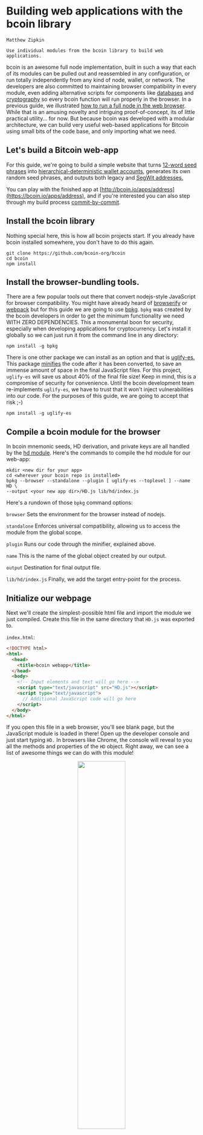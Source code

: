 
# Building web applications with the bcoin library

```post-author
Matthew Zipkin
```

```post-description
Use individual modules from the bcoin library to build web applications.
```

bcoin is an awesome full node implementation, built in such a way that
each of its modules can be pulled out and reassembled in any configuration, or
run totally independently from any kind of node, wallet, or network. The developers
are also committed to maintaining browser compatibility in every module, even
adding alternative scripts for components like [databases](https://github.com/bcoin-org/bdb/blob/master/lib/level-browser.js)
and [cryptography](https://github.com/bcoin-org/bcrypto/blob/master/lib/js/sha256.js)
so every bcoin function will run properly in the browser. In a previous guide, we
illustrated [how to run a full node in the web browser](https://bcoin.io/guides/browser).
While that is an amusing novelty and intriguing proof-of-concept, its of little practical
utility... for now. But because bcoin was developed with a modular architecture, we can
build very useful web-based applications for Bitcoin using small bits of the code base,
and only importing what we need.

## Let's build a Bitcoin web-app

For this guide, we're going to build a simple website that turns
[12-word seed phrases](https://github.com/bitcoin/bips/blob/master/bip-0039.mediawiki)
into [hierarchical-deterministic wallet accounts](https://github.com/bitcoin/bips/blob/master/bip-0032.mediawiki),
generates its own random seed phrases, and outputs both legacy and
[SegWit addresses.](https://github.com/bitcoin/bips/blob/master/bip-0173.mediawiki)

You can play with the finished app at [http://bcoin.io/apps/address](https://bcoin.io/apps/address),
and if you're interested you can also step through my build process
[commit-by-commit](https://github.com/pinheadmz/bcoin-webapp/commits).

## Install the bcoin library

Nothing special here, this is how all bcoin projects start. If you already have
bcoin installed somewhere, you don't have to do this again.

```
git clone https://github.com/bcoin-org/bcoin
cd bcoin
npm install
```

## Install the browser-bundling tools.

There are a few popular tools out there that convert nodejs-style JavaScript for
browser compatibility. You might have already heard of [browserify](https://www.npmjs.com/package/browserify)
or [webpack](https://www.npmjs.com/package/webpack) but for this guide we are going
to use [bpkg](https://www.npmjs.com/package/bpkg). `bpkg` was created by the bcoin
developers in order to get the minimum functionality we need WITH ZERO DEPENDENCIES.
This a monumental boon for security, especially when developing applications for cryptocurrency.
Let's install it globally so we can just run it from the command line in any directory:

```
npm install -g bpkg
```

There is one other package we can install as an option and that is [uglify-es.](https://www.npmjs.com/package/uglify-es)
This package [minifies](https://en.wikipedia.org/wiki/Minification_%28programming%29)
the code after it has been converted, to save an immense amount of space in the
final JavaScript files. For this project, `uglify-es` will save us about 40% of
the final file size! Keep in mind, this is a compromise of security for convenience.
Until the bcoin development team re-implements `uglify-es`, we have to trust that
it won't inject vulnerabilities into our code. For the purposes of this guide, we
are going to accept that risk ;-)

```
npm install -g uglify-es
```

## Compile a bcoin module for the browser

In bcoin mnemonic seeds, HD derivation, and private keys are all handled by the
[hd module](https://github.com/bcoin-org/bcoin/tree/master/lib/hd). Here's the commands
to compile the hd module for our web-app:

```
mkdir <new dir for your app>
cd <wherever your bcoin repo is installed>
bpkg --browser --standalone --plugin [ uglify-es --toplevel ] --name HD \
--output <your new app dir>/HD.js lib/hd/index.js
```

Here's a rundown of those `bpkg` command options:

`browser` Sets the environment for the browser instead of nodejs.

`standalone` Enforces universal compatibility, allowing us to access the module
from the global scope.

`plugin` Runs our code through the minifier, explained above.

`name` This is the name of the global object created by our output.

`output` Destination for final output file.

`lib/hd/index.js` Finally, we add the target entry-point for the process.

## Initialize our webpage

Next we'll create the simplest-possible html file and import the module we just compiled.
Create this file in the same directory that `HD.js` was exported to.

`index.html`:
```html
<!DOCTYPE html>
<html>
  <head>
    <title>bcoin webapp</title>
  </head>
  <body>
    <!-- Input elements and text will go here -->
    <script type="text/javascript" src="HD.js"></script>
    <script type="text/javascript">
      // Additional JavaScript code will go here
    </script>
  </body>
</html> 
```

If you open this file in a web browser, you'll see blank page, but the JavaScript
module is loaded in there! Open up the developer console and just start typing `HD.`
In browsers like Chrome, the console will reveal to you all the methods and properties
of the `HD` object. Right away, we can see a list of awesome things we can do with
this module!

<div style='text-align: center'>
   <img src='../assets/images/guides/webapp-hd-console.png' style='width:50%'>
 </div>

## Create an HD object from a user's mnemonic phrase

Let's add a text-input field to the webpage for the user to type in a mnemonic phrase:

```html
<label for='mne'>Mnemonic phrase: </label>
<input id='mne' oninput='parseMne()'>
<div id='mne-check'></div>
```

You can add some CSS here too but the really important bit is `oninput=parseMne()`.
This is telling the page to call a JavaScript function every time anything is typed or
changed in the text field. We'll write that function next and insert it after the `<script>`
tag in the HTML page. The first thing we want to do is parse the user's input and
return an error if the phrase isn't valid -- bcoin will take care of all the hard work!
Creating a bcoin `Mnemonic` object from a seed phrase is simple, we'll just wrap it
in a decent user experience:

```javascript
function parseMne() {
  const phrase = document.getElementById('mne').value;
  let mne;
  try {

    // attempt to create a Mnemonic object from the phrase
    mne = HD.Mnemonic.fromPhrase(phrase);

  } catch (e) {

    // if the phrase is malformed, an error will be thrown
    document.getElementById('mne-check').innerHTML = `Bad phrase: ${e.message}`;
    return false;

  }
  document.getElementById('mne-check').innerHTML = `Phrase OK`;

  // ** second function here **
}
```

At this point you can already enter a phrase into the text field, and it will display
an error on every key stroke until the phrase is complete and valid. For testing purposes,
you can use this scary-looking string:

`abandon abandon abandon abandon abandon abandon abandon abandon abandon abandon abandon about`

The reason it ends with the word "about" is because that word is actually a checksum,
and is calculated by an algorithm to check for mistakes in the first 11 words. Try
moving words around in the phrase, introducing typos and mistakes. The error-checking
should track accordingly.

## Derive an HD master private key from the mnemonic

Next we want to output the extended private key for our mnemonic. This is the long string
prefixed by `xpriv` (or `xpub` for the public key). Testnet and regtest networks use
different prefix bytes, so we'll need to get the user's input on that. We'll use a
series of radio-buttons to select the network, then grab that value and process the
`mne` object from the last function. The output will pop up in two new `<span>`'s.

```html
<form name='nets' onchange='parseMne()'>
  Network:
  <input type='radio' name='net' value='main' checked><label for='main'>Main</label>
  <input type='radio' name='net' value='testnet'><label for='testnet'>Testnet</label>
  <input type='radio' name='net' value='regtest'><label for='regtest'>Regtest</label>
  <input type='radio' name='net' value='simnet'><label for='simnet'>Simnet</label>
</form>
<br>
<div>
  Extended private key:
  <span id='xpriv'></span>
</div>
<div>
  Extended public key:
  <span id='xpub'></span>
</div>
```

Add this function to our in-line script:

```javascript
function makeKey(mne) {

  // create a new HD object from the Mnemonic object derived from the phrase
  const hd = HD.fromMnemonic(mne);

  // get the selected network from the HTML form
  const net = document.nets.net.value;
  
  // the HD object has a built-in function to derive the private key in Base58 format
  document.getElementById('xpriv').innerHTML = hd.toBase58(net);

  // the public key must be derived first, then a Base58 string can be derived from that
  document.getElementById('xpub').innerHTML = hd.toPublic().toBase58(net)
  
  // *** third function here ***
}
```

Then go back up to our previous function `paraseMne()` and add a line there so it
calls our new function `makeKey()` at the end:

```javascript
function parseMne() {
  ...

  // ** second function here **
  makeKey(mne);
}
```

Notice how easy it is with bcoin to create an HD object from the phrase, and get both
the private and public keys. We could encode those keys in a few different formats
(Base58, JSON, raw serial bytes) and for any available network.

## Derive child keys from the BIP32 path

Now that we have a master private key, we can generate an (almost) infinite number
of Bitcoin addresses. The bcoin wallet is designed to follow 
[BIP44](https://github.com/bitcoin/bips/blob/master/bip-0044.mediawiki) which
specifies a series of derivations and a function for each level. It's a standard
path that many Bitcoin wallets follow, so we can let the user derive any standard
address, but we should also let them change any part of the path. For this guide,
we're going to hard-code which levels are 'hardened', but you'll see how to make
that more flexible if you want.

We'll get a user-input path with defaults set to a standard Bitcoin BIP44 "purpose",
Account `0`, receive address (instead of change) and index `0`. Notice again how
we call the whole chain of derivation functions any time a value is changed with
the attribute `onchange='parseMne()'`.

```html
<div>
  Derivation path:
  <span>m/</span>
  <input type='number' onchange='parseMne()' id='purpose' min='0' value='44'>'/
  <input type='number' onchange='parseMne()' id='coin' min='0' value='0'>'/
  <input type='number' onchange='parseMne()' id='account' min='0' value='0'>'/
  <input type='number' onchange='parseMne()' id='branch' min='0' value='0'>/
  <input type='number' onchange='parseMne()' id='index' min='0' value='0'>
</div>
```

In bcoin, traversing the HD path of keys is a recursive process, so once we get the
user input, it's a pretty simple chain to get the key we want. The second parameter
I'm passing here to each `derive()` call is a boolean that represents `hardened`
derivation. Learn more about that
[here](https://bitcoin.stackexchange.com/questions/37488/eli5-whats-the-difference-between-a-child-key-and-a-hardened-child-key-in-bip3)
and [here](https://bitcoin.stackexchange.com/questions/37826/best-practices-for-hardened-keys-in-hd-wallets).


```javascript
function getAddr(hd, net) {

  // gather the value of all the input fields
  const purpose = parseInt(document.getElementById('purpose').value);
  const coin = parseInt(document.getElementById('coin').value);
  const account = parseInt(document.getElementById('account').value);
  const branch = parseInt(document.getElementById('branch').value);
  const index = parseInt(document.getElementById('index').value);

  // derive a key from a key from a key from a key from a key from the master :-)  
  const key = 
    hd.derive(purpose, true)
    .derive(coin, true)
    .derive(account, true)
    .derive(branch, false)
    .derive(index, false);

  // **** output addresses here ****
}
```

...and like before we'll call this function `getAddr()` from the end of the last
function `makeKey()`:

```javascript
function makeKey(mne){
  ...

  // *** third function here ***
  getAddr(hd, net);
}
```

## Derive address from key

Now that we can derive a master seed and generate any child key the user wants, we
need to derive from that key a usable Bitcoin address. This is actually a function
the bcoin `HD` module can _not_ do. So we'll need to import just one more tiny bit
of the bcoin library: `KeyRing`.

Again, with `bpkg`, exporting modules from bcoin is a cinch:

```
cd <wherever your bcoin repo is installed>
bpkg --browser --standalone --plugin [ uglify-es --toplevel ] --name KeyRing --output <your app dir>/KeyRing.js lib/primitives/keyring.js
```

Add the new `keyring` module to your webapp:

```html
<script type='text/javascript' src='KeyRing.js'></script>
```

Now we can access the `KeyRing` module, create `KeyRing` objects from private keys,
and get the addresses. We'll actually make two `KeyRing`'s so we can derive both legacy
and SegWit addresses. First, add a `<div>` for the output to fill in:

```html
<div id='address'></div>
```

Then add this code to the end of the `getAddr()` function:

```javascript
function getAddr(hd, net) {
  ...

  // **** output addresses here ****

  // create a KeyRing object from the derived private key
  const ringL = KeyRing.fromPrivate(key.privateKey);
  // set witness to false for legacy address
  ringL.witness = false;
  // get the address in base58 format for this network
  const legAddr = ringL.getAddress('base58', net);

  // do it all again but this time with witness enabled
  const ringW = KeyRing.fromPrivate(key.privateKey);
  ringW.witness = true;
  const witAddr = ringW.getAddress('string', net);
    
  // print the output in to the HTML elements
  let addrInfo = '';
  addrInfo += `Legacy address: ${legAddr}<br>`;
  addrInfo += `SegWit address: ${witAddr}`;
  document.getElementById('address').innerHTML = addrInfo;
}
```

## Generate a new phrase

This is all pretty cool but by now you're probably tired of entering the "abandon abandon"
phrase over and over again. Let's add a button at the top of the page that will
generate a new 12-word seed (and all the keys and addresses) with every click.

First add the button to the top of the webpage:

```html
<button onclick='generate()'>Generate!</button><br><br>
```

And insert this function in the `<script>` section somewhere:

```javascript
function generate() {

  // creating a new Mnemonic object automatically generates random entropy
  const newMne = new HD.Mnemonic().toString();
  document.getElementById('mne').value = newMne;

  // run all the downstream derivation functions
  parseMne();
}
```

This function will generate pseudo-random entropy
[(even in the browser)](https://github.com/bcoin-org/bcrypto/blob/934f5ea45a0bc0926b9e7916f68bfeb2ea4881e3/lib/js/random.js#L139-L156)
and derive a new 12-word phrase from that seed. It pops the phrase in our text field
and then runs all the downstream derivation functions!

![Finished webapp](../assets/images/guides/webapp-finished3.gif "Finished webapp")

## What's next

bcoin has a JavaScript module for every Bitcoin function you can think of: keys,
transactions, blocks, wallets, output scripts...! There's a lot you can do without
running any kind of node. The simplicity of bcoin means you can create stand-alone
web applications and run them online or offline.
[Sign transactions](https://github.com/bcoin-org/bcoin/blob/master/lib/primitives/mtx.js#L1038)
on an air-gapped computer, or use the
[script parser](https://github.com/bcoin-org/bcoin/blob/master/lib/script/script.js)
to test complicated smart contracts.

You can even connect to actual running full or SPV node!
[bcoin has an HTTP API](https://bcoin.io/api-docs) which you could link to from your
webapp. You could even use `bpkg` to bundle a
[complete node and wallet client](https://github.com/bcoin-org/bclient) and connect
to your bcoin node via websockets!

Whatever you build, be sure to let us know! We want to hear from you on
[Twitter](https://twitter.com/Bcoin), [GitHub](https://github.com/bcoin-org/bcoin)
or [Slack](http://bcoin.io/slack-signup.html).


